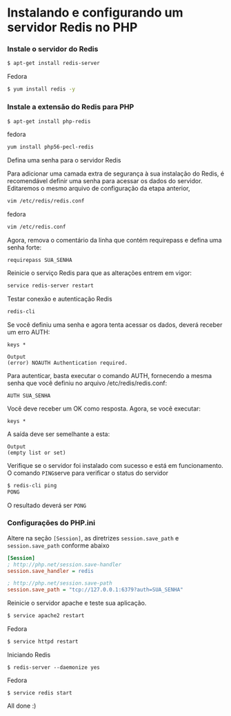 # Instalando e configurando um servidor Redis no PHP

### Instale o servidor do Redis
```sh
$ apt-get install redis-server
```
Fedora
```sh
$ yum install redis -y  
```

### Instale a extensão do Redis para PHP

```sh
$ apt-get install php-redis
```

fedora 

```sh
yum install php56-pecl-redis
```

Defina uma senha para o servidor Redis

Para adicionar uma camada extra de segurança à sua instalação do Redis, é recomendável definir uma senha para acessar os dados do servidor. Editaremos o mesmo arquivo de configuração da etapa anterior,

```sh
vim /etc/redis/redis.conf
```

fedora 

```sh
vim /etc/redis.conf
```

Agora, remova o comentário da linha que contém requirepass e defina uma senha forte:

```
requirepass SUA_SENHA
```

Reinicie o serviço Redis para que as alterações entrem em vigor:

``` sh
service redis-server restart
```

Testar conexão e autenticação Redis

``` sh
redis-cli

```
Se você definiu uma senha e agora tenta acessar os dados, deverá receber um erro AUTH:
```
keys *
```

```
Output
(error) NOAUTH Authentication required.
```

Para autenticar, basta executar o comando AUTH, fornecendo a mesma senha que você definiu no arquivo /etc/redis/redis.conf:
```
AUTH SUA_SENHA
```

Você deve receber um OK como resposta. Agora, se você executar:

```
keys *
```
A saída deve ser semelhante a esta:
```
Output
(empty list or set)
```

Verifique se o servidor foi instalado com sucesso e está em funcionamento. O comando `PING`serve para verificar o status do servidor
```sh
$ redis-cli ping
PONG
```
O resultado deverá ser `PONG`

### Configurações do PHP.ini

Altere na seção `[Session]`, as diretrizes `session.save_path` e `session.save_path` conforme abaixo

```ini
[Session]
; http://php.net/session.save-handler
session.save_handler = redis

; http://php.net/session.save-path
session.save_path = "tcp://127.0.0.1:6379?auth=SUA_SENHA"
```

Reinicie o servidor apache e teste sua aplicação. 

```sh
$ service apache2 restart
```
Fedora

```sh
$ service httpd restart
```

Iniciando Redis

```
$ redis-server --daemonize yes
```
Fedora
```
$ service redis start
```

All done :)
